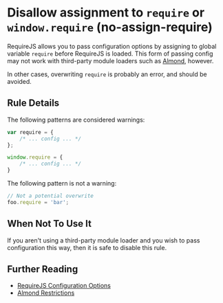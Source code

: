 # Disallow assignment to `require` or `window.require` (no-assign-require)

RequireJS allows you to pass configuration options by assigning to global variable `require` before RequireJS is loaded. This form of passing config may not work with third-party module loaders such as [Almond](https://github.com/jrburke/almond), however.

In other cases, overwriting `require` is probably an error, and should be avoided.

## Rule Details

The following patterns are considered warnings:

```js
var require = {
    /* ... config ... */
};

window.require = {
    /* ... config ... */
}
```

The following pattern is not a warning:

```js
// Not a potential overwrite
foo.require = 'bar';
```

## When Not To Use It

If you aren't using a third-party module loader and you wish to pass configuration this way, then it is safe to disable this rule.

## Further Reading

* [RequireJS Configuration Options](http://requirejs.org/docs/api.html#config)
* [Almond Restrictions](https://github.com/jrburke/almond#restrictions)
